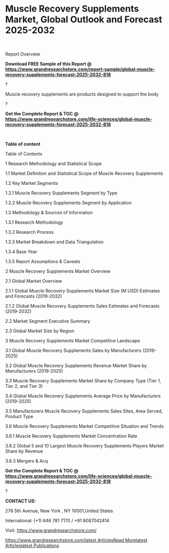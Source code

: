 <h1>Muscle Recovery Supplements Market, Global Outlook and Forecast 2025-2032</h1><br/><p>Report Overview</p>
 
 
 
 <div><b>Download FREE Sample of this Report @ <a href="https://www.grandresearchstore.com/report-sample/global-muscle-recovery-supplements-forecast-2025-2032-818">https://www.grandresearchstore.com/report-sample/global-muscle-recovery-supplements-forecast-2025-2032-818</a></b></div>
 
 
 
 <p>? </p>
 
 
 
 <p>Muscle recovery supplements are products designed to support the body</p>
 
 
 
 <p>? </p>
 
 
 
 <div><b>Get the Complete Report & TOC @ <a href="https://www.grandresearchstore.com/life-sciences/global-muscle-recovery-supplements-forecast-2025-2032-818">https://www.grandresearchstore.com/life-sciences/global-muscle-recovery-supplements-forecast-2025-2032-818</a></b></div>
 
 
 
 <p><br />
 
 <b>Table of content</b></p>
 
 
 
 <p>Table of Contents<br />
 
 1 Research Methodology and Statistical Scope<br />
 
 1.1 Market Definition and Statistical Scope of Muscle Recovery Supplements<br />
 
 1.2 Key Market Segments<br />
 
 1.2.1 Muscle Recovery Supplements Segment by Type<br />
 
 1.2.2 Muscle Recovery Supplements Segment by Application<br />
 
 1.3 Methodology & Sources of Information<br />
 
 1.3.1 Research Methodology<br />
 
 1.3.2 Research Process<br />
 
 1.3.3 Market Breakdown and Data Triangulation<br />
 
 1.3.4 Base Year<br />
 
 1.3.5 Report Assumptions & Caveats<br />
 
 2 Muscle Recovery Supplements Market Overview<br />
 
 2.1 Global Market Overview<br />
 
 2.1.1 Global Muscle Recovery Supplements Market Size (M USD) Estimates and Forecasts (2019-2032)<br />
 
 2.1.2 Global Muscle Recovery Supplements Sales Estimates and Forecasts (2019-2032)<br />
 
 2.2 Market Segment Executive Summary<br />
 
 2.3 Global Market Size by Region<br />
 
 3 Muscle Recovery Supplements Market Competitive Landscape<br />
 
 3.1 Global Muscle Recovery Supplements Sales by Manufacturers (2019-2025)<br />
 
 3.2 Global Muscle Recovery Supplements Revenue Market Share by Manufacturers (2019-2025)<br />
 
 3.3 Muscle Recovery Supplements Market Share by Company Type (Tier 1, Tier 2, and Tier 3)<br />
 
 3.4 Global Muscle Recovery Supplements Average Price by Manufacturers (2019-2025)<br />
 
 3.5 Manufacturers Muscle Recovery Supplements Sales Sites, Area Served, Product Type<br />
 
 3.6 Muscle Recovery Supplements Market Competitive Situation and Trends<br />
 
 3.6.1 Muscle Recovery Supplements Market Concentration Rate<br />
 
 3.6.2 Global 5 and 10 Largest Muscle Recovery Supplements Players Market Share by Revenue<br />
 
 3.6.3 Mergers & Acq</p>
 
 
 
 <div><b>Get the Complete Report & TOC @ <a href="https://www.grandresearchstore.com/life-sciences/global-muscle-recovery-supplements-forecast-2025-2032-818">https://www.grandresearchstore.com/life-sciences/global-muscle-recovery-supplements-forecast-2025-2032-818</a></b></div>
 
 
 
 <p>? </p>
 
 
 
 <p><b>CONTACT US:</b><br />
 
 276 5th Avenue, New York , NY 10001,United States<br />
 
 International: (+1) 646 781 7170 / +91 8087042414<br />
 
 Visit: <a href="https://www.grandresearchstore.com/">https://www.grandresearchstore.com/</a><br />
 
 <a href="https://gyeongbokgung.com">https://www.grandresearchstore.com/</a><a href="https://hallyeomaritime.com">latest Articles</a><a href="https://jingwansa.com">Read More</a><a href="https://nguoiviet.jp/">latest Articles</a><a href="https://www.intelmarketresearch.com/">latest Publications</a></p>